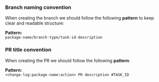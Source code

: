 ### Branch naming convention

When creating the branch we should follow the following **pattern** to keep clear and readable structure:

**Pattern:**  
`package-name/branch-type/task-id-description`

### PR title convention

When creating the PR we should follow the following **pattern**:

**Pattern:**  
`<change-log:package-name:action> PR description #TASK_ID`
